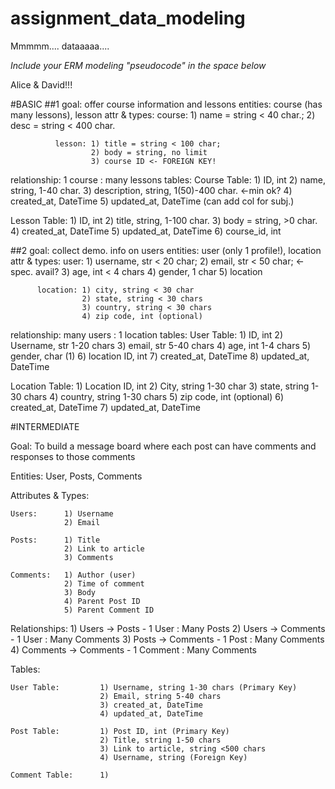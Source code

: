 # assignment_data_modeling
Mmmmm.... dataaaaa....

*Include your ERM modeling "pseudocode" in the space below*

Alice & David!!!

#BASIC
##1
goal: offer course information and lessons
entities: course (has many lessons), lesson
attr & types: course: 1) name = string < 40 char.;
                      2) desc = string < 400 char.

              lesson: 1) title = string < 100 char;
                      2) body = string, no limit
                      3) course ID <- FOREIGN KEY!

relationship: 1 course : many lessons
tables:
Course Table: 1) ID, int
              2) name, string, 1-40 char.
              3) description, string, 1(50)-400 char. <-min ok?
              4) created_at, DateTime
              5) updated_at, DateTime (can add col for subj.)

Lesson Table: 1) ID, int
              2) title, string, 1-100 char.
              3) body = string, >0 char.
              4) created_at, DateTime
              5) updated_at, DateTime
              6) course_id, int

##2
goal: collect demo. info on users
entities: user (only 1 profile!),  location
attr & types: user: 1) username, str < 20 char;
                    2) email, str < 50 char; <- spec. avail?
                    3) age, int < 4 chars
                    4) gender, 1 char
                    5) location

          location: 1) city, string < 30 char
                    2) state, string < 30 chars
                    3) country, string < 30 chars
                    4) zip code, int (optional)

relationship: many users : 1 location
tables:
User Table:   1) ID, int
              2) Username, str 1-20 chars
              3) email, str 5-40 chars
              4) age, int 1-4 chars
              5) gender, char (1)
              6) location ID, int
              7) created_at, DateTime
              8) updated_at, DateTime

Location Table:     1) Location ID, int
                    2) City, string 1-30 char
                    3) state, string 1-30 chars
                    4) country, string 1-30 chars
                    5) zip code, int (optional)
                    6) created_at, DateTime
                    7) updated_at, DateTime

#INTERMEDIATE

Goal: To build a message board where each post can have comments and responses to those comments

Entities: User, Posts, Comments

Attributes & Types: 

    Users:      1) Username
                2) Email

    Posts:      1) Title
                2) Link to article
                3) Comments

    Comments:   1) Author (user)
                2) Time of comment
                3) Body
                4) Parent Post ID
                5) Parent Comment ID

Relationships:
      1) Users -> Posts         - 1 User : Many Posts
      2) Users -> Comments      - 1 User : Many Comments
      3) Posts -> Comments      - 1 Post : Many Comments
      4) Comments -> Comments   - 1 Comment : Many Comments

Tables:

    User Table:         1) Username, string 1-30 chars (Primary Key)
                        2) Email, string 5-40 chars
                        3) created_at, DateTime
                        4) updated_at, DateTime

    Post Table:         1) Post ID, int (Primary Key)
                        2) Title, string 1-50 chars
                        3) Link to article, string <500 chars
                        4) Username, string (Foreign Key)

    Comment Table:      1) 



